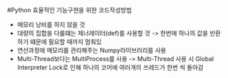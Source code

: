 #Python 효율적인 기능구현을 위한 코드작성방법

 - 메모리 낭비를 하지 않을 것
 - 대량의 집합을 다룰떄는 제너레이터(def)를 사용할 것 -> 한번에 하나의 값을 반환 하기 떄문에 필요할 때까지 멈춰있
 - 연산과정에 메모리를 관리해주는 Numpy라이브러리를 사용
 - Multi-Thread보다는 MultiProcess를 사용 -> Multi-Thread 사용 시 Global Interpreter Lock로 인해 하나의 코어에 여러개의 쓰레드가 한번 씩 돌아감
